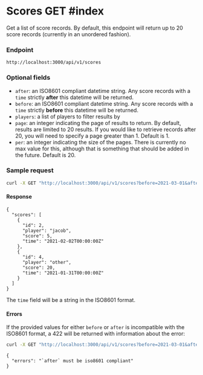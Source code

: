 # Scores GET #index

Get a list of score records. By default, this endpoint will return up to 20
score records (currently in an unordered fashion).

### Endpoint

```
http://localhost:3000/api/v1/scores
```

### Optional fields

- `after`: an ISO8601 compliant datetime string. Any score records with a `time`
strictly **after** this datetime will be returned.
- `before`: an ISO8601 compliant datetime string. Any score records with a `time`
strictly **before** this datetime will be returned.
- `players`: a list of players to filter results by
- `page`: an integer indicating the page of results to return. By default, results
are limited to 20 results. If you would like to retrieve records after 20, you
will need to specify a page greater than 1. Default is 1.
- `per`: an integer indicating the size of the pages. There is currently no max
value for this, although that is something that should be added in the future.
Default is 20.

### Sample request

```bash
curl -X GET "http://localhost:3000/api/v1/scores?before=2021-03-01&after=2021-01-01&players[]=Jacob&players[]=otheR"
```

#### Response

```
{
  "scores": [
    {
      "id": 2,
      "player": "jacob",
      "score": 5,
      "time": "2021-02-02T00:00:00Z"
    },
    {
      "id": 4,
      "player": "other",
      "score": 20,
      "time": "2021-01-31T00:00:00Z"
    }
  ]
}
```

The `time` field will be a string in the ISO8601 format.


#### Errors

If the provided values for either `before` or `after` is incompatible with the
ISO8601 format, a 422 will be returned with information about the error:


```bash
curl -X GET "http://localhost:3000/api/v1/scores?before=2021-03-01&after=1628927779&players[]=Jacob&players[]=otheR"
```

```
{
  "errors": "`after` must be iso8601 compliant"
}
```
